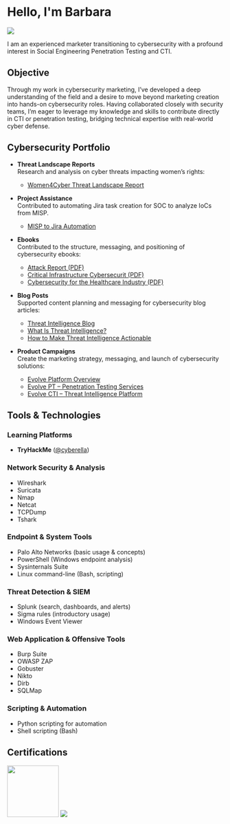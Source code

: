 # Hello, I'm Barbara
<a href="https://www.linkedin.com/in/barbara-mendes/"><img src="https://img.shields.io/badge/-LinkedIn-0072b1?&style=for-the-badge&logo=linkedin&logoColor=white" /></a>

I am an experienced marketer transitioning to cybersecurity with a profound interest in Social Engineering Penetration Testing and CTI. 

## Objective

Through my work in cybersecurity marketing, I’ve developed a deep understanding of the field and a desire to move beyond marketing creation into hands-on cybersecurity roles. Having collaborated closely with security teams, I’m eager to leverage my knowledge and skills to contribute directly in CTI or penetration testing, bridging technical expertise with real-world cyber defense.

## Cybersecurity Portfolio

- **Threat Landscape Reports**  
  Research and analysis on cyber threats impacting women’s rights:
  - [Women4Cyber Threat Landscape Report](https://github.com/bmendesh/women4cyber-threat-report)
 
- **Project Assistance**  
  Contributed to automating Jira task creation for SOC to analyze IoCs from MISP.
  - [MISP to Jira Automation](https://github.com/bmendesh/misp-to-jira-automation)

- **Ebooks**  
  Contributed to the structure, messaging, and positioning of cybersecurity ebooks:
  - [Attack Report (PDF)](https://ac-landing-pages-user-uploads-production.s3.amazonaws.com/0000059413/d93a7f93-dbfe-45da-8743-5f0c6b0bd110.pdf)
  - [Critical Infrastructure Cybersecurit (PDF)](https://ac-landing-pages-user-uploads-production.s3.amazonaws.com/0000059413/3bb816ad-a88b-4c8f-ac36-fcf917cdafcb.pdf)
  - [Cybersecurity for the Healthcare Industry (PDF)](https://ac-landing-pages-user-uploads-production.s3.amazonaws.com/0000059413/02147aa1-9ddf-40d5-ba5e-2ad0197beb32.pdf)

- **Blog Posts**  
  Supported content planning and messaging for cybersecurity blog articles:
  - [Threat Intelligence Blog](https://www.threatintelligence.com/blog/)  
  - [What Is Threat Intelligence?](https://www.threatintelligence.com/blog/threat-intelligence)  
  - [How to Make Threat Intelligence Actionable](https://www.threatintelligence.com/blog/actionable-threat-intelligence)

- **Product Campaigns**  
  Create the marketing strategy, messaging, and launch of cybersecurity solutions:
  - [Evolve Platform Overview](https://www.threatintelligence.com/evolve-platform)  
  - [Evolve PT – Penetration Testing Services](https://www.threatintelligence.com/evolve-pt-penetration-testing)
  - [Evolve CTI – Threat Intelligence Platform](https://www.threatintelligence.com/evolve-cti-cyber-threat-intelligence)  

## Tools & Technologies

### Learning Platforms
- **TryHackMe** ([@cyberella](https://tryhackme.com/p/cyberella))

### Network Security & Analysis
- Wireshark  
- Suricata  
- Nmap  
- Netcat  
- TCPDump  
- Tshark

### Endpoint & System Tools
- Palo Alto Networks (basic usage & concepts)  
- PowerShell (Windows endpoint analysis)  
- Sysinternals Suite  
- Linux command-line (Bash, scripting)

### Threat Detection & SIEM
- Splunk (search, dashboards, and alerts)  
- Sigma rules (introductory usage)  
- Windows Event Viewer

### Web Application & Offensive Tools
- Burp Suite  
- OWASP ZAP  
- Gobuster  
- Nikto  
- Dirb  
- SQLMap

### Scripting & Automation
- Python scripting for automation  
- Shell scripting (Bash)

## Certifications
<div>
<p align="left">
  <img src="https://images.credly.com/images/0bf0f2da-a699-4c82-82e2-56dcf1f2e1c7/image.png" width="120" height="120">
  <img src="https://img.shields.io/badge/-Akamai-0099FF?style=for-the-badge&logo=Akamai&logoColor=white" />
</p>
</div>
